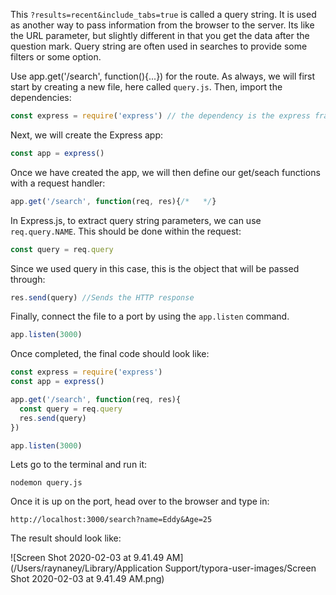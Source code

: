 <!--title={Query Strings}-->

This `?results=recent&include_tabs=true` is called a query string. It is used as another way to pass information from the browser to the server. Its like the URL parameter, but slightly different in that you get the data after the question mark. Query string are often used in searches to provide some filters or some option. 

Use app.get('/search', function(){...}) for the route.
As always, we will first start by creating a new file, here called ``query.js``. Then, import the dependencies:

``````javascript
const express = require('express') // the dependency is the express framework itself
``````

Next, we will create the Express app:

```javascript
const app = express()
```

Once we have created the app, we will then define our get/seach functions with a request handler:

```javascript
app.get('/search', function(req, res){/*   */}
```

In Express.js, to extract query string parameters, we can use ``req.query.NAME``. This should be done within the request:

```js
const query = req.query
```

Since we used query in this case, this is the object that will be passed through: 

```js
res.send(query) //Sends the HTTP response
```

Finally, connect the file to a port by using the ``app.listen`` command.

```javascript
app.listen(3000)
```

Once completed, the final code should look like:

```js
const express = require('express')
const app = express()

app.get('/search', function(req, res){
  const query = req.query
  res.send(query)
})

app.listen(3000)
```

Lets go to the terminal and run it:

```
nodemon query.js
```

Once it is up on the port, head over to the browser and type in:

```
http://localhost:3000/search?name=Eddy&Age=25
```

The result should look like:

![Screen Shot 2020-02-03 at 9.41.49 AM](/Users/raynaney/Library/Application Support/typora-user-images/Screen Shot 2020-02-03 at 9.41.49 AM.png)